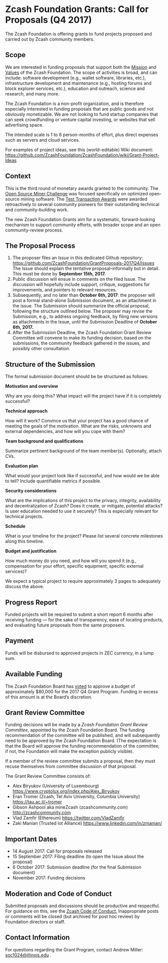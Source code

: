 # Zcash Foundation Grants: Call for Proposals (Q4 2017)

The Zcash Foundation is offering grants to fund projects proposed and carried out by Zcash community members.

## Scope

We are interested in funding proposals that support both the [Mission](https://github.com/ZcashFoundation/ZcashFoundation/blob/master/MISSION.md) and [Values](https://github.com/ZcashFoundation/ZcashFoundation/blob/master/VALUES.md) of the Zcash Foundation. The scope of activities is broad, and can include: software development (e.g., wallet software, libraries, etc.), infrastructure development and maintenance (e.g., hosting forums and block explorer services, etc.), education and outreach, science and research, and many more.

The Zcash Foundation is a non-profit organization, and is therefore especially interested in funding proposals that are public goods and not obviously monetizable. We are not looking to fund startup companies that can seek crowdfunding or venture capital investing, or websites that sell advertising space. 

The intended scale is 1 to 6 person-months of effort, plus direct expenses such as servers and cloud services.

For examples of project ideas, see this (world-editable) Wiki document: https://github.com/ZcashFoundation/ZcashFoundation/wiki/Grant-Project-Ideas

## Context

This is the third round of monetary awards granted to the community. The [Open Source Miner Challenge](https://zcashminers.org/) was focused specifically on optimized open-source mining software. The [Test Transaction Awards](http://z.cash.foundation//blog/test-transactions/) were awarded retroactively to several community pioneers for their outstanding technical and community-building work.

The new Zcash Foundation Grants aim for a systematic, forward-looking mechanism to support community efforts, with broader scope and an open community-review process.

## The Proposal Process

1. The proposer files an *Issue* in this dedicated Github repository: https://github.com/ZcashFoundation/GrantProposals-2017Q4/issues The Issue should explain the tentative proposal–informally but in detail. This must be done by **September 15th, 2017.** 
1. Public discussion will ensue in comments on the filed Issue. The discussion will hopefully include support, critique, suggestions for improvements, and pointers to relevant resources.
1. Subsequently, and no later than **October 6th, 2017**: the proposer will post a formal stand-alone Submission document, as an attachment in the issue. The Submission should summarize the official proposal, following the structure outlined below. The proposer may revise the Submission, e.g., to address ongoing feedback, by filing new versions as attachments in the Issue, until the Submission Deadline of **October 6th, 2017.**
1. After the Submission Deadline, the Zcash Foundation Grant Review Committee will convene to make its funding decision, based on the submissions, the community feedback gathered in the issues, and possibly other consultation.

## Structure of the Submission

The formal submission document should be be structured as follows:

**Motivation and overview**

Why are you doing this? What impact will the project have if it is completely successful?

**Technical approach**

How will it work? Convince us that your project has a good chance of meeting the goals of the motivation. What are the risks, unknowns and external dependencies, and how will you cope with them?

**Team background and qualifications**

Summarize pertinent background of the team member(s). Optionally, attach CVs.

**Evaluation plan**

What would your project look like if successful, and how would we be able to tell? Include quantifiable metrics if possible.

**Security considerations**

What are the implications of this project to the privacy, integrity, availability and decentralization of Zcash? Does it create, or mitigate, potential attacks? Is user education needed to use it securely? This is especially relevant for technical projects.

**Schedule**

What is your timeline for the project? Please list several concrete milestones along this timeline.

**Budget and justification**

How much money do you need, and how will you spend it (e.g., compensation for your effort, specific equipment, specific external services)?

We expect a typical project to require approximately 3 pages to adequately discuss the above.

## Progress Report

Funded projects will be required to submit a short report 6 months after receiving funding — for the sake of transparency, ease of locating products, and evaluating future proposals from the same proposers.

## Payment

Funds will be disbursed to approved projects in ZEC currency, in a lump sum.

## Available Funding

The Zcash Foundation Board has [voted](https://github.com/ZcashFoundation/ZcashFoundation/blob/master/board-documents/minutes/06-09-2017.md) to approve a budget of approximately $80,000 for the 2017 Q4 Grant Program. Funding in excess of this amount is at the Board’s discretion.

## Grant Review Committee

Funding decisions will be made by a *Zcash Foundation Grant Review Committee*, appointed by the Zcash Foundation Board. The funding recommendation of the committee will be published, and will subsequently need to be approved by the Zcash Foundation Board. (The expectation is that the Board will approve the funding recommendation of the committee; if not, the Foundation will make the exception publicly visible).

If a member of the review committee submits a proposal, then they must recuse themselves from committee discussion of that proposal.

The Grant Review Committee consists of:

* Alex Biryukov (University of Luxembourg) https://www.cryptolux.org/index.php/Alex_Biryukov
* Eran Tromer (Zcash, Tel Aviv University, Columbia University) https://tau.ac.il/~tromer
* Gibson Ashpool aka mineZcash (zcashcommunity.com) http://zcashcommunity.com
* Vlad Zamfir (Ethereum) https://twitter.com/VladZamfir
* Zaki Manian (Trusted Iot Alliance) https://www.linkedin.com/in/zmanian/

## Important Dates

* 14 August 2017: Call for proposals released
* 15 September 2017: Filing deadline (to open the Issue about the proposal)
* 6 October 2017: Submission deadline (for the final Submission document)
* November 2017: Funding decisions

## Moderation and Code of Conduct

Submitted proposals and discussions should be productive and respectful. For guidance on this, see the [Zcash Code of Conduct.](https://github.com/zcash/zcash/blob/master/code_of_conduct.md) Inappropriate posts or comments will be closed (but archived for post hoc review) by Foundation directors or staff.

## Contact Information

For questions regarding the Grant Program, contact Andrew Miller: soc1024@illinois.edu .

